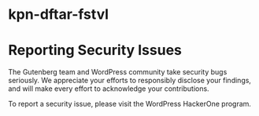 # kpn-dftar-fstvl
# Reporting Security Issues
The Gutenberg team and WordPress community take security bugs seriously. We appreciate your efforts to responsibly disclose your findings, and will make every effort to acknowledge your contributions.

To report a security issue, please visit the WordPress HackerOne program.
